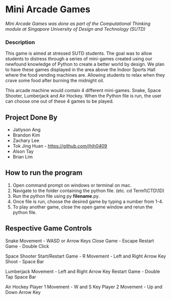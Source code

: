 # Mini Arcade Games
*Mini Arcade Games was done as part of the Computational Thinking module at Singapore University of Design and Technology (SUTD)*

### Description   
This game is aimed at stressed SUTD students. The goal was to allow students to distress through a series of mini-games created using our newfound knowledge of Python to 
create a better world by design. We plan to have these games displayed in the area above the Indoor Sports Hall where the food vending machines are. 
Allowing students to relax when they crave some food after burning the midnight oil.  

This arcade machine would contain 4 different mini-games. Snake, Space Shooter, Lumberjack and Air Hockey. 
When the Python file is run, the user can choose one out of these 4 games to be played.

## Project Done By
- Jatlyson Ang
- Brandon Kim
- Zachary Lee 
- Tok Jing Huan - https://github.com/jhjh0409
- Alson Tay
- Brian Lim

## How to run the program
1. Open command prompt on windows or terminal on mac.
2. Navigate to the folder containing the python file. (etc. cd Term1\CTD\1D)
3. Run the python file using py __filename__.py.
4. Once file is run, choose the desired game by typing a number from 1-4.
5. To play another game, close the open game window and rerun the python file.

## Respective Game Controls
Snake
Movement - WASD or Arrow Keys
Close Game - Escape
Restart Game - Double Click

Space Shooter
Start/Restart Game - R
Movement - Left and Right Arrow Key
Shoot - Space Bar

Lumberjack
Movement - Left and Right Arrow Key
Restart Game - Double Tap Space Bar

Air Hockey
Player 1 Movement - W and S Key
Player 2 Movement - Up and Down Arrow Key
